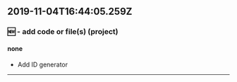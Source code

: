 ## 2019-11-04T16:44:05.259Z
### 🆕 - add code or file(s) (project)

#### none

- Add ID generator

-----------------------------

